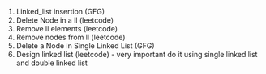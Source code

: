 1) Linked_list insertion (GFG)
2) Delete Node in a ll (leetcode)
3) Remove ll elements (leetcode)
4) Remove nodes from ll (leetcode)
5) Delete a Node in Single Linked List (GFG)
6) Design linked list (leetcode) - very important do it using single linked list and double linked list

